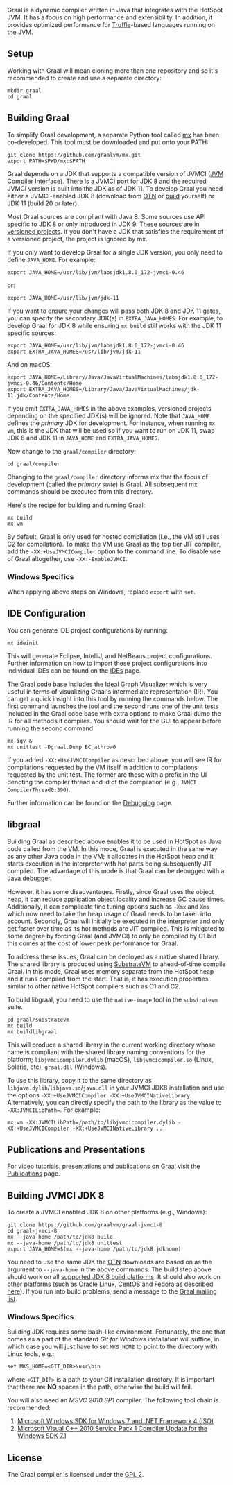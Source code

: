 Graal is a dynamic compiler written in Java that integrates with the HotSpot JVM. It has a focus on high performance and extensibility.
In addition, it provides optimized performance for [Truffle](https://github.com/graalvm/graal/tree/master/truffle)-based languages running on the JVM.

## Setup

Working with Graal will mean cloning more than one repository and so it's
recommended to create and use a separate directory:

```
mkdir graal
cd graal
```

## Building Graal

To simplify Graal development, a separate Python tool called [mx](https://github.com/graalvm/mx) has been co-developed.
This tool must be downloaded and put onto your PATH:

```
git clone https://github.com/graalvm/mx.git
export PATH=$PWD/mx:$PATH
```

Graal depends on a JDK that supports a compatible version of JVMCI ([JVM Compiler Interface](https://bugs.openjdk.java.net/browse/JDK-8062493)).
There is a JVMCI [port](https://github.com/graalvm/graal-jvmci-8) for JDK 8 and the required JVMCI version is built into the JDK as of JDK 11.
To develop Graal you need either a JVMCI-enabled JDK 8 (download from [OTN](http://www.oracle.com/technetwork/oracle-labs/program-languages/downloads/index.html) or [build](#building-jvmci-jdk8) yourself)
or JDK 11 (build 20 or later).

Most Graal sources are compliant with Java 8. Some sources use API specific to JDK 8 or only introduced in JDK 9.
These sources are in [versioned projects](https://github.com/graalvm/mx#versioning-sources-for-different-jdk-releases).
If you don't have a JDK that satisfies the requirement of a versioned project, the project is ignored by mx.

If you only want to develop Graal for a single JDK version, you only need to define `JAVA_HOME`. For example:
```
export JAVA_HOME=/usr/lib/jvm/labsjdk1.8.0_172-jvmci-0.46
```
or:
```
export JAVA_HOME=/usr/lib/jvm/jdk-11
```

If you want to ensure your changes will pass both JDK 8 and JDK 11 gates, you can specify the secondary JDK(s) in `EXTRA_JAVA_HOMES`.
For example, to develop Graal for JDK 8 while ensuring `mx build` still works with the JDK 11 specific sources:

```
export JAVA_HOME=/usr/lib/jvm/labsjdk1.8.0_172-jvmci-0.46
export EXTRA_JAVA_HOMES=/usr/lib/jvm/jdk-11
```
And on macOS:
```
export JAVA_HOME=/Library/Java/JavaVirtualMachines/labsjdk1.8.0_172-jvmci-0.46/Contents/Home
export EXTRA_JAVA_HOMES=/Library/Java/JavaVirtualMachines/jdk-11.jdk/Contents/Home
```
If you omit `EXTRA_JAVA_HOMES` in the above examples, versioned projects depending on the specified JDK(s) will be ignored.
Note that `JAVA_HOME` defines the *primary* JDK for development. For instance, when running `mx vm`, this is the JDK that will be used so if you want to run on JDK 11, swap JDK 8 and JDK 11 in `JAVA_HOME` and `EXTRA_JAVA_HOMES`.

Now change to the `graal/compiler` directory:
```
cd graal/compiler
```

Changing to the `graal/compiler` directory informs mx that the focus of development (called the _primary suite_) is Graal.
All subsequent mx commands should be executed from this directory.

Here's the recipe for building and running Graal:

```
mx build
mx vm
```

By default, Graal is only used for hosted compilation (i.e., the VM still uses C2 for compilation).
To make the VM use Graal as the top tier JIT compiler, add the `-XX:+UseJVMCICompiler` option to the command line.
To disable use of Graal altogether, use `-XX:-EnableJVMCI`.

### Windows Specifics

When applying above steps on Windows, replace `export` with `set`.

## IDE Configuration

You can generate IDE project configurations by running:

```
mx ideinit
```

This will generate Eclipse, IntelliJ, and NetBeans project configurations.
Further information on how to import these project configurations into individual IDEs can be found on the [IDEs](docs/IDEs.md) page.

The Graal code base includes the [Ideal Graph Visualizer](http://ssw.jku.at/General/Staff/TW/igv.html) which is very useful in terms of visualizing Graal's intermediate representation (IR).
You can get a quick insight into this tool by running the commands below.
The first command launches the tool and the second runs one of the unit tests included in the Graal code base with extra options to make Graal dump the IR for all methods it compiles.
You should wait for the GUI to appear before running the second command.

```
mx igv &
mx unittest -Dgraal.Dump BC_athrow0
```

If you added `-XX:+UseJVMCICompiler` as described above, you will see IR for compilations requested by the VM itself in addition to compilations requested by the unit test.
The former are those with a prefix in the UI denoting the compiler thread and id of the compilation (e.g., `JVMCI CompilerThread0:390`).

Further information can be found on the [Debugging](docs/Debugging.md) page.

## libgraal

Building Graal as described above enables it to be used in HotSpot as Java code
called from the VM. In this mode, Graal is executed in the same way as any
other Java code in the VM; it allocates in the HotSpot heap and it starts execution
in the interpreter with hot parts being subsequently JIT compiled.
The advantage of this mode is that Graal can be debugged with a Java debugger.

However, it has some disadvantages. Firstly, since Graal uses the object heap, it can
reduce application object locality and increase GC pause times. Additionally, it can
complicate fine tuning options such as `-Xmx` and `Xms` which now need to take the
heap usage of Graal needs to be taken into account. Secondly, Graal will initially be executed
in the interpreter and only get faster over time as its hot methods are JIT
compiled. This is mitigated to some degree by forcing Graal (and JVMCI)
to only be compiled by C1 but this comes at the cost of lower peak performance for Graal.

To address these issues, Graal can be deployed as a native shared library. The shared
library is produced using [SubstrateVM](../substratevm/README.md) to ahead-of-time compile Graal. In this mode,
Graal uses memory separate from the HotSpot heap and it runs compiled
from the start. That is, it has execution properties similar to other native HotSpot
compilers such as C1 and C2.

To build libgraal, you need to use the `native-image` tool in the `substratevm` suite.

```
cd graal/substratevm
mx build
mx buildlibgraal
```

This will produce a shared library in the current working directory whose name is
compliant with the shared library naming conventions for the platform;
`libjvmcicompiler.dylib` (macOS), `libjvmcicompiler.so` (Linux, Solaris, etc), `graal.dll` (Windows).

To use this library, copy it to the same directory as `libjava.dylib`/`libjava.so`/`java.dll`
in your JVMCI JDK8 installation and use the options `-XX:+UseJVMCICompiler -XX:+UseJVMCINativeLibrary`. Alternatively,
you can directly specify the path to the library as the value to `-XX:JVMCILibPath=`.
For example:
```
mx vm -XX:JVMCILibPath=/path/to/libjvmcicompiler.dylib -XX:+UseJVMCICompiler -XX:+UseJVMCINativeLibrary ...
```

## Publications and Presentations

For video tutorials, presentations and publications on Graal visit the [Publications](../docs/Publications.md) page.

## Building JVMCI JDK 8

To create a JVMCI enabled JDK 8 on other platforms (e.g., Windows):

```
git clone https://github.com/graalvm/graal-jvmci-8
cd graal-jvmci-8
mx --java-home /path/to/jdk8 build
mx --java-home /path/to/jdk8 unittest
export JAVA_HOME=$(mx --java-home /path/to/jdk8 jdkhome)
```

You need to use the same JDK the [OTN](http://www.oracle.com/technetwork/oracle-labs/program-languages/downloads/index.html) downloads are based on as the argument to `--java-home` in the above commands.
The build step above should work on all [supported JDK 8 build platforms](https://wiki.openjdk.java.net/display/Build/Supported+Build+Platforms).
It should also work on other platforms (such as Oracle Linux, CentOS and Fedora as described [here](http://mail.openjdk.java.net/pipermail/graal-dev/2015-December/004050.html)).
If you run into build problems, send a message to the [Graal mailing list](http://mail.openjdk.java.net/mailman/listinfo/graal-dev).

### Windows Specifics

Building JDK requires some bash-like environment. Fortunately, the one that comes as a part of the standard
*Git for Windows* installation will suffice, in which case you will just have to set `MKS_HOME` to point
to the directory with Linux tools, e.g.:

```
set MKS_HOME=<GIT_DIR>\usr\bin
```

where `<GIT_DIR>` is a path to your Git installation directory. It is important that there are **NO**
spaces in the path, otherwise the build will fail.

You will also need an *MSVC 2010 SP1* compiler. The following tool chain is recommended:

1. [Microsoft Windows SDK for Windows 7 and .NET Framework 4 (ISO)](https://www.microsoft.com/en-us/download/details.aspx?id=8442)
2. [Microsoft Visual C++ 2010 Service Pack 1 Compiler Update for the Windows SDK 7.1](https://www.microsoft.com/en-us/download/details.aspx?id=4422)

## License

The Graal compiler is licensed under the [GPL 2](LICENSE.md).
